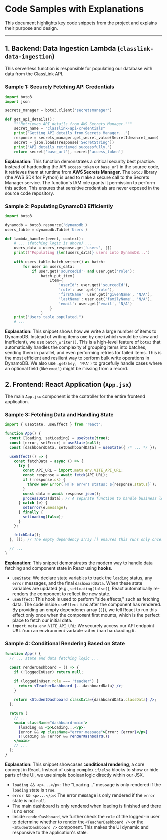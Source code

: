 # Code Samples with Explanations

This document highlights key code snippets from the project and explains their purpose and design.

---

## 1. Backend: Data Ingestion Lambda (`classlink-data-ingestion`)

This serverless function is responsible for populating our database with data from the ClassLink API.

### Sample 1: Securely Fetching API Credentials

```python
import boto3
import json

secrets_manager = boto3.client('secretsmanager')

def get_api_details():
    """Retrieves API details from AWS Secrets Manager."""
    secret_name = "classlink-api-credentials"
    print("Getting API details from Secrets Manager...")
    response = secrets_manager.get_secret_value(SecretId=secret_name)
    secret = json.loads(response['SecretString'])
    print("API details retrieved successfully.")
    return secret['base_url'], secret['access_token']
```

**Explanation:**
This function demonstrates a critical security best practice. Instead of hardcoding the API `access_token` or `base_url` in the source code, it retrieves them at runtime from **AWS Secrets Manager**. The `boto3` library (the AWS SDK for Python) is used to make a secure call to the Secrets Manager service. The function's IAM role grants it permission to perform this action. This ensures that sensitive credentials are never exposed in the source code repository.

### Sample 2: Populating DynamoDB Efficiently

```python
import boto3

dynamodb = boto3.resource('dynamodb')
users_table = dynamodb.Table('Users')

def lambda_handler(event, context):
    # ... (fetching logic is above) ...
    users_data = users_response.get('users', [])
    print(f"Populating {len(users_data)} users into DynamoDB...")
    
    with users_table.batch_writer() as batch:
        for user in users_data:
            if user.get('sourcedId') and user.get('role'):
                batch.put_item(
                    Item={
                        'userId': user.get('sourcedId'),
                        'role': user.get('role'),
                        'firstName': user.get('givenName', 'N/A'),
                        'lastName': user.get('familyName', 'N/A'),
                        'email': user.get('email', 'N/A')
                    }
                )
    print("Users table populated.")
    # ...
```

**Explanation:**
This snippet shows how we write a large number of items to DynamoDB. Instead of writing items one by one (which would be slow and inefficient), we use `batch_writer()`. This is a high-level feature of `boto3` that automatically handles the complexity of grouping items into batches, sending them in parallel, and even performing retries for failed items. This is the most efficient and resilient way to perform bulk write operations in DynamoDB. We also use `.get(key, 'N/A')` to gracefully handle cases where an optional field (like `email`) might be missing from a record.

## 2. Frontend: React Application (`App.jsx`)

The main `App.jsx` component is the controller for the entire frontend application.

### Sample 3: Fetching Data and Handling State

```jsx
import { useState, useEffect } from 'react';

function App() {
  const [loading, setLoading] = useState(true);
  const [error, setError] = useState(null);
  const [dashboardData, setDashboardData] = useState({ /* ... */ });

  useEffect(() => {
    const fetchData = async () => {
      try {
        const API_URL = import.meta.env.VITE_API_URL;
        const response = await fetch(API_URL);
        if (!response.ok) {
          throw new Error(`HTTP error! status: ${response.status}`);
        }
        const data = await response.json();
        processData(data); // A separate function to handle business logic
      } catch (e) {
        setError(e.message);
      } finally {
        setLoading(false);
      }
    };

    fetchData();
  }, []); // The empty dependency array [] ensures this runs only once.
  
  // ...
}
```

**Explanation:**
This snippet demonstrates the modern way to handle data fetching and component state in React using **hooks**.
-   `useState`: We declare state variables to track the `loading` status, any `error` messages, and the final `dashboardData`. When these state variables are updated (e.g., `setLoading(false)`), React automatically re-renders the component to reflect the new state.
-   `useEffect`: This hook is used to perform "side effects," such as fetching data. The code inside `useEffect` runs after the component has rendered. By providing an empty dependency array (`[]`), we tell React to run this effect only once when the component first mounts, which is the perfect place to fetch our initial data.
-   `import.meta.env.VITE_API_URL`: We securely access our API endpoint URL from an environment variable rather than hardcoding it.

### Sample 4: Conditional Rendering Based on State

```jsx
function App() {
  // ... state and data fetching logic ...

  const renderDashboard = () => {
    if (!loggedInUser) return null;

    if (loggedInUser.role === 'teacher') {
      return <TeacherDashboard {...dashboardData} />;
    }
    
    return <StudentDashboard classData={dashboardData.classData} />;
  };

  return (
    // ...
    <main className="dashboard-main">
      {loading && <p>Loading...</p>}
      {error && <p className="error-message">Error: {error}</p>}
      {!loading && !error && renderDashboard()}
    </main>
    // ...
  );
}
```

**Explanation:**
This snippet showcases **conditional rendering**, a core concept in React. Instead of using complex `if/else` blocks to show or hide parts of the UI, we use simple boolean logic directly within our JSX.
-   `loading && <p>...</p>`: The "Loading..." message is only rendered if the `loading` state is `true`.
-   `error && <p>...</p>`: The error message is only rendered if the `error` state is not `null`.
-   The main dashboard is only rendered when loading is finished and there is no error.
-   Inside `renderDashboard`, we further check the `role` of the logged-in user to determine whether to render the `<TeacherDashboard />` or the `<StudentDashboard />` component. This makes the UI dynamic and responsive to the application's state.
